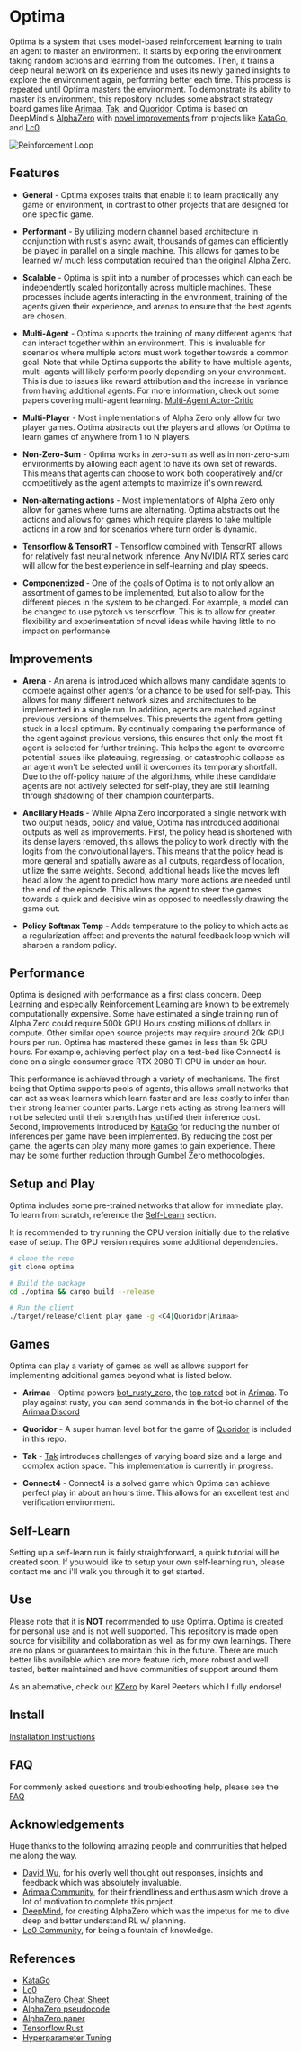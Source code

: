 # Optima

Optima is a system that uses model-based reinforcement learning to train an agent to master an environment. It starts by exploring the environment taking random actions and learning from the outcomes. Then, it trains a deep neural network on its experience and uses its newly gained insights to explore the environment again, performing better each time. This process is repeated until Optima masters the environment. To demonstrate its ability to master its environment, this repository includes some abstract strategy board games like [Arimaa][Arimaa], [Tak][Tak], and [Quoridor][Quoridor]. Optima is based on DeepMind's [AlphaZero][AlphaZero] with [novel improvements][novel improvements] from projects like [KataGo][KataGo], and [Lc0][Lc0].

![Reinforcement Loop](./assets/reinforcement-loop.png)

## Features

* **General** - Optima exposes traits that enable it to learn practically any game or environment, in contrast to other projects that are designed for one specific game.

* **Performant** - By utilizing modern channel based architecture in conjunction with rust's async await, thousands of games can efficiently be played in parallel on a single machine. This allows for games to be learned w/ much less computation required than the original Alpha Zero.

* **Scalable** - Optima is split into a number of processes which can each be independently scaled horizontally across multiple machines. These processes include agents interacting in the environment, training of the agents given their experience, and arenas to ensure that the best agents are chosen.

* **Multi-Agent** - Optima supports the training of many different agents that can interact together within an environment. This is invaluable for scenarios where multiple actors must work together towards a common goal. Note that while Optima supports the ability to have multiple agents, multi-agents will likely perform poorly depending on your environment. This is due to issues like reward attribution and the increase in variance from having additional agents. For more information, check out some papers covering multi-agent learning. [Multi-Agent Actor-Critic](https://arxiv.org/pdf/1706.02275.pdf)

* **Multi-Player** - Most implementations of Alpha Zero only allow for two player games. Optima abstracts out the players and allows for Optima to learn games of anywhere from 1 to N players.

* **Non-Zero-Sum** - Optima works in zero-sum as well as in non-zero-sum environments by allowing each agent to have its own set of rewards. This means that agents can choose to work both cooperatively and/or competitively as the agent attempts to maximize it's own reward.
* **Non-alternating actions** - Most implementations of Alpha Zero only allow for games where turns are alternating. Optima abstracts out the actions and allows for games which require players to take multiple actions in a row and for scenarios where turn order is dynamic.

* **Tensorflow & TensorRT** - Tensorflow combined with TensorRT allows for relatively fast neural network inference. Any NVIDIA RTX series card will allow for the best experience in self-learning and play speeds.

* **Componentized** - One of the goals of Optima is to not only allow an assortment of games to be implemented, but also to allow for the different pieces in the system to be changed. For example, a model can be changed to use pytorch vs tensorflow. This is to allow for greater flexibility and experimentation of novel ideas while having little to no impact on performance.

## Improvements

* **Arena** - An arena is introduced which allows many candidate agents to compete against other agents for a chance to be used for self-play. This allows for many different network sizes and architectures to be implemented in a single run. In addition, agents are matched against previous versions of themselves. This prevents the agent from getting stuck in a local optimum. By continually comparing the performance of the agent against previous versions, this ensures that only the most fit agent is selected for further training. This helps the agent to overcome potential issues like plateauing, regressing, or catastrophic collapse as an agent won't be selected until it overcomes its temporary shortfall. Due to the off-policy nature of the algorithms, while these candidate agents are not actively selected for self-play, they are still learning through shadowing of their champion counterparts.

* **Ancillary Heads** - While Alpha Zero incorporated a single network with two output heads, policy and value, Optima has introduced additional outputs as well as improvements. First, the policy head is shortened with its dense layers removed, this allows the policy to work directly with the logits from the convolutional layers. This means that the policy head is more general and spatially aware as all outputs, regardless of location, utilize the same weights. Second, additional heads like the moves left head allow the agent to predict how many more actions are needed until the end of the episode. This allows the agent to steer the games towards a quick and decisive win as opposed to needlessly drawing the game out.

* **Policy Softmax Temp** - Adds temperature to the policy to which acts as a regularization affect and prevents the natural feedback loop which will sharpen a random policy.

## Performance

Optima is designed with performance as a first class concern. Deep Learning and especially Reinforcement Learning are known to be extremely computationally expensive. Some have estimated a single training run of Alpha Zero could require 500k GPU Hours costing millions of dollars in compute. Other similar open source projects may require around 20k GPU hours per run. Optima has mastered these games in less than 5k GPU hours. For example, achieving perfect play on a test-bed like Connect4 is done on a single consumer grade RTX 2080 TI GPU in under an hour.

This performance is achieved through a variety of mechanisms. The first being that Optima supports pools of agents, this allows small networks that can act as weak learners which learn faster and are less costly to infer than their strong learner counter parts. Large nets acting as strong learners will not be selected until their strength has justified their inference cost. Second, improvements introduced by [KataGo][KataGo] for reducing the number of inferences per game have been implemented. By reducing the cost per game, the agents can play many more games to gain experience. There may be some further reduction through Gumbel Zero methodologies.

## Setup and Play

Optima includes some pre-trained networks that allow for immediate play. To learn from scratch, reference the [Self-Learn](#self-learn) section.

It is recommended to try running the CPU version initially due to the relative ease of setup. The GPU version requires some additional dependencies.


```bash
# clone the repo
git clone optima

# Build the package
cd ./optima && cargo build --release

# Run the client
./target/release/client play game -g <C4|Quoridor|Arimaa>
```

## Games

Optima can play a variety of games as well as allows support for implementing additional games beyond what is listed below.

* **Arimaa** - Optima powers [bot_rusty_zero][bot_rusty_zero], the [top rated][top rated] bot in [Arimaa][Arimaa]. To play against rusty, you can send commands in the bot-io channel of the [Arimaa Discord][Arimaa Discord]

* **Quoridor** - A super human level bot for the game of [Quoridor][Quoridor] is included in this repo.
* **Tak** - [Tak][Tak] introduces challenges of varying board size and a large and complex action space. This implementation is currently in progress.

* **Connect4** - Connect4 is a solved game which Optima can achieve perfect play in about an hours time. This allows for an excellent test and verification environment.

## Self-Learn

Setting up a self-learn run is fairly straightforward, a quick tutorial will be created soon. If you would like to setup your own self-learning run, please contact me and i'll walk you through it to get started.

## Use

Please note that it is **NOT** recommended to use Optima. Optima is created for personal use and is not well supported. This repository is made open source for visibility and collaboration as well as for my own learnings. There are no plans or guarantees to maintain this in the future. There are much better libs available which are more feature rich, more robust and well tested, better maintained and have communities of support around them.

As an alternative, check out [KZero][KZero] by Karel Peeters which I fully endorse!

## Install

[Installation Instructions](./INSTALL.md)

## FAQ

For commonly asked questions and troubleshooting help, please see the [FAQ](./FAQ.md)

## Acknowledgements

Huge thanks to the following amazing people and communities that helped me along the way.

* [David Wu][David Wu], for his overly well thought out responses, insights and feedback which was absolutely invaluable.
* [Arimaa Community][Arimaa Discord], for their friendliness and enthusiasm which drove a lot of motivation to complete this project.
* [DeepMind][DeepMind], for creating AlphaZero which was the impetus for me to dive deep and better understand RL w/ planning.
* [Lc0 Community][Lc0 Community], for being a fountain of knowledge.

## References

* [KataGo][KataGo]
* [Lc0][Lc0]
* [AlphaZero Cheat Sheet][AlphaZero Cheat Sheet]
* [AlphaZero pseudocode][AlphaZero pseudocode]
* [AlphaZero paper][AlphaZero paper]
* [Tensorflow Rust][Tensorflow Rust]
* [Hyperparameter Tuning][Hyperparameter Tuning]

[AlphaZero]: https://www.deepmind.com/blog/alphazero-shedding-new-light-on-chess-shogi-and-go
[AlphaZero Cheat Sheet]: https://adspassets.blob.core.windows.net/website/content/alpha_go_zero_cheat_sheet.png
[AlphaZero paper]: http://blog.lczero.org/2018/12/alphazero-paper-and-lc0-v0191.html
[AlphaZero pseudocode]: https://gist.github.com/erenon/cb42f6656e5e04e854e6f44a7ac54023
[Arimaa]: http://arimaa.com
[Arimaa Discord]: https://discord.com/invite/XTAcDjR
[bot_rusty_zero]: http://arimaa.com/arimaa/mwiki/index.php/List_of_bots
[David Wu]: https://github.com/lightvector
[DeepMind]: https://www.deepmind.com/
[Hyperparameter Tuning]: https://medium.com/oracledevs/lessons-from-alpha-zero-part-6-hyperparameter-tuning-b1cfcbe4ca9a
[KataGo]: https://github.com/lightvector/KataGo
[KZero]: https://github.com/KarelPeeters/kZero
[Lc0]: https://lczero.org/
[Lc0 Community]: https://lczero.org/about/community/
[novel improvements]: https://arxiv.org/abs/1902.10565
[Quoridor]: https://boardgamegeek.com/boardgame/624/quoridor
[Tensorflow Rust]: https://github.com/tensorflow/rust
[Tak]: https://ustak.org/
[top rated]: http://arimaa.com/arimaa/gameroom/topRatedBots.cgi?r=1